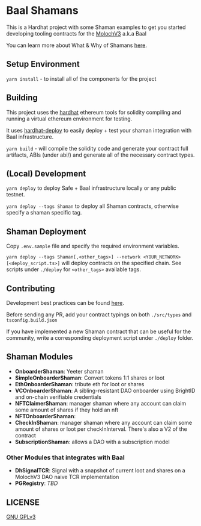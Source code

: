 
# Baal Shamans

This is a Hardhat project with some Shaman examples to get you started developing tooling contracts for the [MolochV3](https://github.com/HausDAO/baal) a.k.a Baal

You can learn more about What & Why of Shamans [here](https://moloch.daohaus.fun/tools/shaman).

## Setup Environment

`yarn install` - to install all of the components for the project

## Building

This project uses the [hardhat](https://hardhat.org/) ethereum tools for solidity compiling and running a virtual ethereum environment for testing.

It uses [hardhat-deploy](https://www.npmjs.com/package/hardhat-deploy) to easily deploy + test your shaman integration with Baal infrastructure.

`yarn build` - will compile the solidity code and generate your contract full artifacts, ABIs (under abi/) and generate all of the necessary contract types.

## (Local) Development

`yarn deploy` to deploy Safe + Baal infrastructure locally or any public testnet.

`yarn deploy --tags Shaman` to deploy all Shaman contracts, otherwise specify a shaman specific tag.

## Shaman Deployment

Copy `.env.sample` file and specify the required environment variables.

`yarn deploy --tags Shaman[,<other_tags>] --network <YOUR_NETWORK> [<deploy_script.ts>]` will deploy contracts on the specified chain. See scripts under `./deploy` for `<other_tags>` available tags.

## Contributing

Development best practices can be found [here](https://moloch.daohaus.fun/features/shamanBestPractice).

Before sending any PR, add your contract typings on both `./src/types` and `tsconfig.build.json`

If you have implemented a new Shaman contract that can be useful for the community, write a corresponding deployment script under `./deploy` folder.

## Shaman Modules

* **OnboarderShaman**: Yeeter shaman
* **SimpleOnboarderShaman**: Convert tokens 1:1 shares or loot
* **EthOnboarderShaman**: tribute eth for loot or shares
* **VCOnboarderShaman**: A sibling-resistant DAO onboarder using BrightID and on-chain verifiable credentials
* **NFTClaimerShaman**: manager shaman where any account can claim some amount of shares if they hold an nft
* **NFTOnboarderShaman**: 
* **CheckInShaman**: manager shaman where any account can claim some amount of shares or loot per checkInInterval. There's also a V2 of the contract
* **SubscriptionShaman**: allows a DAO with a subscription model

### Other Modules that integrates with Baal

* **DhSignalTCR**: Signal with a snapshot of current loot and shares on a MolochV3 DAO naive TCR implementation
* **PGRegistry**: *TBD*

## LICENSE

[GNU GPLv3](LICENSE)
